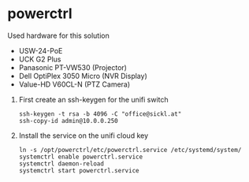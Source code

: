 # powerctrl
<p>Used hardware for this solution</p>
<ul>
  <li>USW-24-PoE</li>
  <li>UCK G2 Plus</li>
  <li>Panasonic PT-VW530 (Projector)</li>
  <li>Dell OptiPlex 3050 Micro (NVR Display)</li>
  <li>Value-HD V60CL-N (PTZ Camera)</li>
</ul>

<ol>
  <li>
    First create an ssh-keygen for the unifi switch

    ssh-keygen -t rsa -b 4096 -C "office@sickl.at" 
    ssh-copy-id admin@10.0.0.250
    
  </li>
  <li>
    Install the service on the unifi cloud key

    ln -s /opt/powerctrl/etc/powerctrl.service /etc/systemd/system/
    systemctrl enable powerctrl.service
    systemctrl daemon-reload
    systemctrl start powerctrl.service
    
  </li>
</ol>
